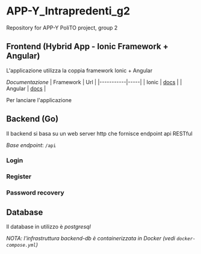 # APP-Y_Intrapredenti_g2
Repository for APP-Y PoliTO project, group 2

## Frontend (Hybrid App - Ionic Framework + Angular)
L'applicazione utilizza la coppia framework Ionic + Angular

*Documentazione*
| Framework | Url |
|-----------|-----|
| Ionic | [docs](https://ionicframework.com/docs) |
| Angular | [docs](https://angular.io/docs) |

Per lanciare l'applicazione 

## Backend (Go)
Il backend si basa su un web server http che fornisce endpoint api RESTful

_Base endpoint_: `/api`

### Login

### Register

### Password recovery

## Database
Il database in utilizzo è *postgresql*

_NOTA: l'infrastruttura backend-db è containerizzata in Docker (vedi `docker-compose.yml`)_
